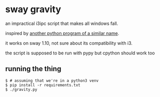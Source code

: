 # sway gravity
an impractical i3ipc script that makes all windows fall.

inspired by [another python program of a similar name](https://github.com/Failedex/SwayGravity).

it works on sway 1.10, not sure about its compatibility with i3.

the script is supposed to be run with pypy but cpython should work too

## running the thing
```console
$ # assuming that we're in a python3 venv
$ pip install -r requirements.txt
$ ./gravity.py
```
